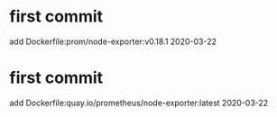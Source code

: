 # first commit
add Dockerfile:prom/node-exporter:v0.18.1 2020-03-22
# first commit
add Dockerfile:quay.io/prometheus/node-exporter:latest 2020-03-22
